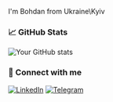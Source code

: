 
I'm Bohdan from Ukraine\Kyiv

### 📈 GitHub Stats

![Your GitHub stats](github-readme-stats-ecru-rho-65.vercel.app/api?username=BohdanSkichko&show_icons=true&hide_title=true&theme=radical)

### 🔗 Connect with me

[![LinkedIn](https://img.shields.io/badge/LinkedIn-blue?logo=linkedin&logoColor=white)](https://www.linkedin.com/in/bohdanskichko/)
[![Telegram](https://img.shields.io/badge/Telegram-black?logo=telegram&logoColor=white)](@BohdanSkichko)
